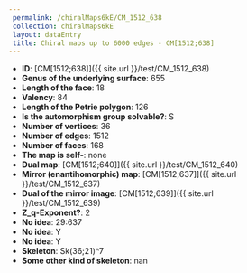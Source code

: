 ```yaml
--- 
 permalink: /chiralMaps6kE/CM_1512_638 
 collection: chiralMaps6kE
 layout: dataEntry
 title: Chiral maps up to 6000 edges - CM[1512;638]
---
```


- **ID**: [CM[1512;638]]({{ site.url }}/test/CM_1512_638)
- **Genus of the underlying surface**: 655
- **Length of the face**: 18
- **Valency**: 84
- **Length of the Petrie polygon**: 126
- **Is the automorphism group solvable?**: S
- **Number of vertices**: 36
- **Number of edges**: 1512
- **Number of faces**: 168
- **The map is self-**: none
- **Dual map**: [CM[1512;640]]({{ site.url }}/test/CM_1512_640)
- **Mirror (enantihomorphic) map**: [CM[1512;637]]({{ site.url }}/test/CM_1512_637)
- **Dual of the mirror image**: [CM[1512;639]]({{ site.url }}/test/CM_1512_639)
- **Z_q-Exponent?**: 2
- **No idea**:  29:637
- **No idea**: Y
- **No idea**: Y
- **Skeleton**: Sk(36;21)^7
- **Some other kind of skeleton**: nan
